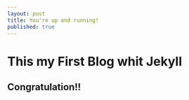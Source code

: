 ```yaml
---
layout: post
title: You're up and running!
published: true
---
```


# This my First Blog whit Jekyll

## Congratulation!!
